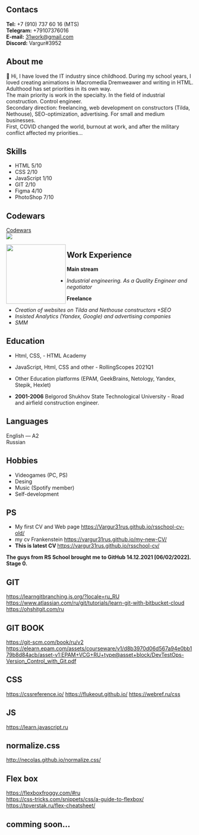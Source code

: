 ## Contacs
**Tel:** +7 (910) 737 60 16 (MTS)\
**Telegram:** +79107376016\
**E-mail:** 31work@gmail.com\
**Discord:** Vargur#3952

## About me
👋 Hi, I have loved the IT industry since childhood. During my school years, I loved creating animations in Macromedia Dremweawer and writing in HTML.<br>
Adulthood has set priorities in its own way.<br>
The main priority is work in the specialty. In the field of industrial construction. Control engineer.<br>
Secondary direction: freelancing, web development on constructors (Tilda, Nethouse), SEO-optimization, advertising. For small and medium businesses.<br>
First, COVID changed the world, burnout at work, and after the military conflict affected my priorities...

## Skills
* HTML 5/10
* CSS 2/10
* JavaScript 1/10
* GIT 2/10
* Figma 4/10
* PhotoShop 7/10

## Codewars
[Codewars](https://www.codewars.com/users/Vargur31rus)   
![](https://www.codewars.com/users/Vargur31rus/badges/large)

<img height="160em" align="left" src="https://github-readme-stats.vercel.app/api/top-langs/?username=Vargur31rus
&layout=compact&theme=buefy&hide_border=none" />

## Work Experience
**Main stream**
* *Industrial engineering. As a Quality Engineer and negotiator* 

**Freelance**
* *Creation of websites on Tilda and Nethouse constructors +SEO*
* *Insisted Analytics (Yandex, Google) and advertising companies*
* *SMM*

## Education
* Html, CSS, - HTML Academy
* JavaScript, Html, CSS and other - RollingScopes 2021Q1
* Other Education platforms (EPAM, GeekBrains, Netology, Yandex, Stepik, Hexlet)

* **2001-2006** Belgorod Shukhov State Technological University -
Road and airfield construction engineer.

## Languages
English — A2 \
Russian

## Hobbies
* Videogames (PC, PS)
* Desing 
* Music (Spotify member)
* Self-development
## PS

- My first CV and Web page https://Vargur31rus.github.io/rsschool-cv-old/<br>
- my cv Frankenstein https://vargur31rus.github.io/my-new-CV/<br>
- <b>This is latest CV </b>https://vargur31rus.github.io/rsschool-cv/

<b>The guys from RS School brought me to GitHub 14.12.2021 [06/02/2022]. Stage 0.</b>


## GIT 
https://learngitbranching.js.org/?locale=ru_RU                                       <br>
https://www.atlassian.com/ru/git/tutorials/learn-git-with-bitbucket-cloud    <br>
https://ohshitgit.com/ru

## GIT BOOK
https://git-scm.com/book/ru/v2<br>
https://elearn.epam.com/assets/courseware/v1/d8b3970d06d567a94e0bb179b8d84acb/asset-v1:EPAM+VCG+RU+type@asset+block/DevTestOps-Version_Control_with_Git.pdf

## CSS 
https://cssreference.io/
https://flukeout.github.io/
https://webref.ru/css

## JS
https://learn.javascript.ru

## normalize.css
http://necolas.github.io/normalize.css/

## Flex box
https://flexboxfroggy.com/#ru<br>
https://css-tricks.com/snippets/css/a-guide-to-flexbox/<br>
https://tpverstak.ru/flex-cheatsheet/<br>

## comming soon...
